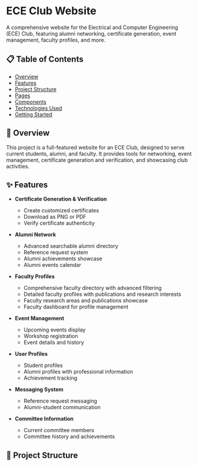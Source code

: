 # ECE Club Website

A comprehensive website for the Electrical and Computer Engineering (ECE) Club, featuring alumni networking, certificate generation, event management, faculty profiles, and more.

## 📋 Table of Contents

- [Overview](#overview)
- [Features](#features)
- [Project Structure](#project-structure)
- [Pages](#pages)
- [Components](#components)
- [Technologies Used](#technologies-used)
- [Getting Started](#getting-started)

## 🌟 Overview

This project is a full-featured website for an ECE Club, designed to serve current students, alumni, and faculty. It provides tools for networking, event management, certificate generation and verification, and showcasing club activities.

## ✨ Features

- **Certificate Generation & Verification**
  - Create customized certificates
  - Download as PNG or PDF
  - Verify certificate authenticity

- **Alumni Network**
  - Advanced searchable alumni directory
  - Reference request system
  - Alumni achievements showcase
  - Alumni events calendar

- **Faculty Profiles**
  - Comprehensive faculty directory with advanced filtering
  - Detailed faculty profiles with publications and research interests
  - Faculty research areas and publications showcase
  - Faculty dashboard for profile management

- **Event Management**
  - Upcoming events display
  - Workshop registration
  - Event details and history

- **User Profiles**
  - Student profiles
  - Alumni profiles with professional information
  - Achievement tracking

- **Messaging System**
  - Reference request messaging
  - Alumni-student communication

- **Committee Information**
  - Current committee members
  - Committee history and achievements

## 📁 Project Structure

